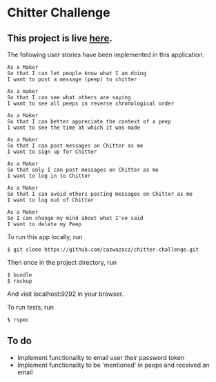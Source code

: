 # Chitter Challenge

This project is live [here](https://afternoon-inlet-98969.herokuapp.com/).
---
The following user stories have been implemented in this application.
```
As a Maker
So that I can let people know what I am doing  
I want to post a message (peep) to chitter

As a maker
So that I can see what others are saying  
I want to see all peeps in reverse chronological order

As a Maker
So that I can better appreciate the context of a peep
I want to see the time at which it was made

As a Maker
So that I can post messages on Chitter as me
I want to sign up for Chitter

As a Maker
So that only I can post messages on Chitter as me
I want to log in to Chitter

As a Maker
So that I can avoid others posting messages on Chitter as me
I want to log out of Chitter

As a Maker
So I can change my mind about what I've said
I want to delete my Peep
```
To run this app locally, run
```
$ git clone https://github.com/cazwazacz/chitter-challenge.git
```
Then once in the project directory, run
```
$ bundle
$ rackup
```
And visit localhost:9292 in your browser.

To run tests, run
```
$ rspec
```

To do
---
- Implement functionality to email user their password token
- Implement functionality to be 'mentioned' in peeps and received an email
